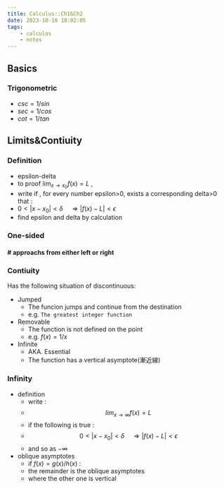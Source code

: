 ```yaml
---
title: Calculus::Ch1&Ch2
date: 2023-10-18 18:02:05
tags:
	- calculus
	- notes
---
```


## Basics
<!-- more -->
### Trigonometric
- $csc=1/sin$
- $sec=1/cos$
- $cot=1/tan$
## Limits&Contiuity
### Definition
- epsilon-delta
- to proof $\lim_{x \to x_0} f(x)=L$ ,
- write if , for every number epsilon>0, exists a corresponding delta>0 that :
- $0 < |x-x_0| < \delta \quad \Rightarrow  |f(x)-L|< \epsilon$
- find epsilon and delta by calculation
### One-sided
#### # approachs from either left or right
### Contiuity
Has the following situation of discontinuous:

- Jumped
	- The funcion jumps and continue from the destination
	- e.g. `The greatest integer function`
- Removable
	- The function is not defined on the point
	- e.g. $f(x)=1/x$
- Infinite
	- AKA. Essential
	- The function has a vertical asymptote(漸近線)
### Infinity
- definition
	- write :
	- $$lim_{x \to \infty} f(x)=L$$
	- if the following is true :
	- $$0 < |x-x_0| < \delta \quad \Rightarrow  |f(x)-L|< \epsilon$$
	- and so as $- \infty$
- oblique asymptotes
	- if $f(x)=g(x)/h(x)$ :
	- the remainder is the oblique asymptotes
	- where the other one is vertical 